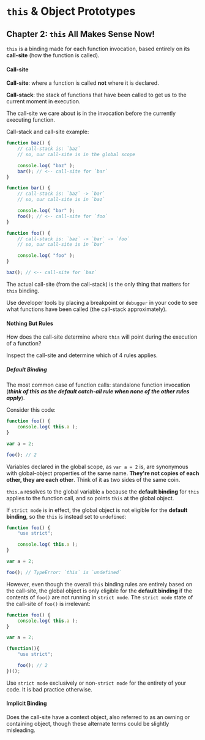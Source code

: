 # `this` & Object Prototypes

## Chapter 2: `this` All Makes Sense Now!

`this` is a binding made for each function invocation, based entirely on its **call-site** (how the function is called).

#### Call-site

**Call-site**: where a function is called **not** where it is declared.

**Call-stack**: the stack of functions that have been called to get us to the current moment in execution.

The call-site we care about is in the invocation before the currently executing function.

Call-stack and call-site example:

```javascript
function baz() {
    // call-stack is: `baz`
    // so, our call-site is in the global scope

    console.log( "baz" );
    bar(); // <-- call-site for `bar`
}

function bar() {
    // call-stack is: `baz` -> `bar`
    // so, our call-site is in `baz`

    console.log( "bar" );
    foo(); // <-- call-site for `foo`
}

function foo() {
    // call-stack is: `baz` -> `bar` -> `foo`
    // so, our call-site is in `bar`

    console.log( "foo" );
}

baz(); // <-- call-site for `baz`
```

The actual call-site (from the call-stack) is the only thing that matters for `this` binding.

Use developer tools by placing a breakpoint or `debugger` in your code to see what functions have been called (the call-stack approximately).

#### Nothing But Rules

How does the call-site determine where `this` will point during the execution of a function?

Inspect the call-site and determine which of 4 rules applies.

##### Default Binding

The most common case of function calls: standalone function invocation (**_think of this as the default catch-all rule when none of the other rules apply_**).

Consider this code:

```javascript
function foo() {
	console.log( this.a );
}

var a = 2;

foo(); // 2
```

Variables declared in the global scope, as `var a = 2` is, are synonymous with global-object properties of the same name. **They're not copies of each other, they are each other**. Think of it as two sides of the same coin.

`this.a` resolves to the global variable `a` because the **default binding** for `this` applies to the function call, and so points `this` at the global object.

If `strict mode` is in effect, the global object is not eligible for the **default binding**, so the `this` is instead set to `undefined`:

```javascript
function foo() {
	"use strict";

	console.log( this.a );
}

var a = 2;

foo(); // TypeError: `this` is `undefined`
```

However, even though the overall `this` binding rules are entirely based on the call-site, the global object is only eligible for the **default binding** if the contents of `foo()` are not running in `strict mode`. The `strict mode` state of the call-site of `foo()` is irrelevant:

```javascript
function foo() {
	console.log( this.a );
}

var a = 2;

(function(){
	"use strict";

	foo(); // 2
})();
```

Use `strict mode` exclusively or non-`strict mode` for the entirety of your code. It is bad practice otherwise.

#### Implicit Binding

Does the call-site have a context object, also referred to as an owning or containing object, though these alternate terms could be slightly misleading.

